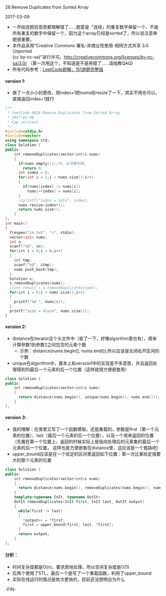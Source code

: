 26.Remove Duplicates from Sorted Array

2017-03-09

- 一开始连题目意思都理解错了……题意是「连续」的重复数字保留一个，不是所有重复的数字中保留一个，因为这个array已经是sorted了，所以说注意审题很重要。
- 本作品采用“Creative Commons 署名-非商业性使用-相同方式共享 3.0 Unported     
(cc by-nc-sa)”进行许可。http://creativecommons.org/licenses/by-nc-sa/3.0/ （第一次用这个，不知道是不是用错了……请指教QAQ)
- 所有代码参考：[LeetCode题解，151道题完整版](https://github.com/soulmachine/leetcode)

#### version 1:
- 做了一点小小的更改，用index+1把nums给resize了一下，其实不用也可以，直接返回index+1就行
```c++
/**
 * leetCode-0026-Remove Duplicates from Sorted Array
 * 2017-03-09
 * Cpp version1
 */
#include<stdio.h>
#include<vector>
using namespace std;
class Solution {
public:
    int removeDuplicates(vector<int>& nums)
    {
      if(nums.empty())//坑。必须要判断。
        return 0;
      int index = 0;
      for(int i = 1;i < nums.size();i++)
      {
        if(nums[index] != nums[i])
          nums[++index] = nums[i];
      }
      //printf("index = %d\n", index);
      nums.resize(index+1);
      return nums.size();
    }
};
int main()
{
  freopen("in.txt", "r", stdin);
  vector<int> nums;
  int n;
  scanf("%d", &n);
  for(int i = 0;i < n;i++)
  {
    int tmp;
    scanf("%d", &tmp);
    nums.push_back(tmp);
  }
  Solution s;
  s.removeDuplicates(nums);
  //int result = s.removeDuplicates(nums);
  for(int i = 0;i < nums.size();i++)
  {
    printf("%d ", nums[i]);
  }
  printf("size = %lu\n", nums.size());
}
```

#### version 2:
- distance在iterator这个头文件中（查了一下，好像algorithm里也有），用来计算参数1到参数2之间包含的元素个数
  - 示例：distance(nums.begin(), nums.end());所以应该是左闭右开区间的个数
- unique在algorithm中，基本上和version1中的实现差不多意思，并且返回处理得到的最后一个元素的后一个位置（这样就很方便嵌套用）
```c++
class Solution {
public:
    int removeDuplicates(vector<int>& nums)
    {
      return distance(nums.begin(), unique(nums.begin(), nums.end()));
    }
};
```

#### version 3:
- 我的理解：在类里又写了一个函数模板，还是重载的，参数是first（第一个元素的位置）、last（最后一个元素的后一个位置），以及一个用来返回的位置（先置在第一个位置上，返回的时候实际上是指向处理后的元素集的最后一个元素的后一个位置， 这样也是方便嵌套在distance里，这应该是一个套路吧）
- upper_bound应该是在一个给定的区间里返回如下位置：第一次比某给定值要大的那个元素的位置
```c++
class Solution {
public:
    int removeDuplicates(vector<int>& nums)
    {
      return distance(nums.begin(), removeDuplicates(nums.begin(), nums.end(), nums.begin()));
    }
    template<typename InIt, typename OutIt>
    OutIt removeDuplicates(InIt first, InIt last, OutIt output)
    {
      while(first != last)
      {
        *output++ = *first;
        first = upper_bound(first, last, *first);
      }
      return output;
    }
};
```

#### 分析：
- 时间复杂度都是O(n)，要求原地处理，所以空间复杂度是O(1)
- 后两个使用了STL，最后一个是写了一个重载函数，利用了upper_bound
- 实际在线运行的情况是依次更快的，目前还没想明白为什么

-FIN-
